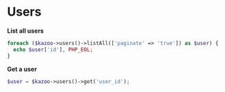 # Users

**List all users**
```php
foreach ($kazoo->users()->listAll(['paginate' => 'true']) as $user) {
  echo $user['id'], PHP_EOL;
}
```

**Get a user**
```php
$user = $kazoo->users()->get('user_id');
```
